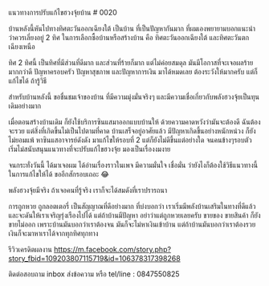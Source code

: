 แนวทางการปรับแก้ไขฮวงจุ้ยบ้าน  # 0020

บ้านหลังนี้หันไปทางทิศตะวันออกเฉียงใต้ เป็นบ้าน ที่เป็นปัญหากันมาก ที่ผมเองพยายามบอกแนะนำ ว่าควรเลี่ยงอยู่ 2 ทิศ ในการเลือกซื้อบ้านหรือสร้างบ้าน คือ ทิศตะวันออกเฉียงใต้ และทิศตะวันตกเฉียงเหนือ 

ทิศ 2 ทิศนี้ เป็นทิศที่มีส่วนที่ดีมาก และส่วนที่ร้ายก็มาก แต่ไม่ค่อยสมดุล มันมีโอกาสที่จะเจอผลร้ายมากกว่าดี ปัญหาครอบครัว ปัญหาสุขภาพ และปัญหาการเงิน มาได้หมดเลย
ต้องระวังให้มากครับ แต่ก็แก้ไขได้ ถ้ารู้วิธี 

สำหรับบ้านหลังนี้ ขอชื่นชมเจ้าของบ้าน ที่มีความมุ่งมั่นจริงๆ และมีความเชื่อเกี่ยวกับพลังฮวงจุ้ยเป็นทุนเดิมอย่างมาก 

เมื่อตอนสร้างบ้านเดิม ก็ยังใช้บริการซินแสมาออกแบบบ้านให้ ด้วยความคาดหวังว่ามันจะต้องดี ฉันต้องจะรวย แต่สิ่งที่เกิดขึ้นไม่เป็นไปตามที่คาด บ้านเสร็จอยู่อาศัยแล้ว มีปัญหาเกิดขึ้นอย่างหนักหน่วง ก็ยังไม่ยอมแพ้ หาซินแสอาจารย์ดังดัง มาแก้ไขให้รอบที่ 2 แต่ก็ยังไม่ดีขึ้นแต่อย่างใด จนคนข้างๆรอบตัว เริ่มไม่สนับสนุนแนวทางที่จะปรับแก้ไขฮวงจุ้ย มองเป็นเรื่องงมงาย 

จนกระทั่งวันนี้ ได้มาเจอผม ได้อ่านเรื่องราวในเพจ มีความมั่นใจ เชื่อมั่น ว่ายังไงก็ต้องใช้วิธีแนวทางนี้ในการแก้ไขให้ได้ ขออีกสักรอบเถอะ 😂

พลังฮวงจุ้ยมีจริง ถ้าเจอคนที่รู้จริง เราก็จะได้สมดังที่เราปรารถนา 

การถูกหวย ถูกลอตเตอรี่ เป็นสัญญาณที่ดีอย่างมาก ที่บ่งบอกว่า เราเริ่มมีพลังบ้านเสริมในทางที่ดีแล้ว และจะดันให้เราเจริญรุ่งเรืองไปได้ แต่ถ้าบ้านมีปัญหา อย่าว่าแต่ถูกหวยเลยครับ ขายของ ขายสินค้า ก็ยังขายไม่ออก เพราะบ้านมันบอกว่าเราต้องจน มันก็จะไม่หาเงินเข้าบ้าน แต่ถ้าบ้านมันบอกว่าเราต้องรวย เงินก็จะมาหาเราได้จากทุกทิศทุกทาง 

รีวิวเครดิตผลงาน
https://m.facebook.com/story.php?story_fbid=109203807115719&id=106378317398268

ติดต่อสอบถาม
inbox ส่งข้อความ หรือ tel/line : 0847550825